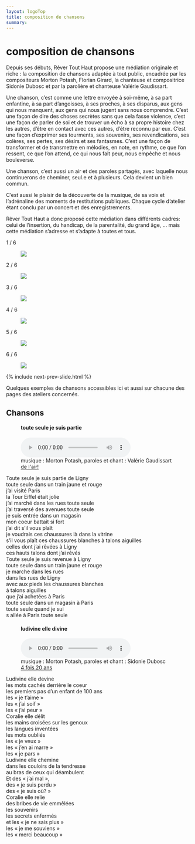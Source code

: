 ```yaml
---
layout: logoTop
title: composition de chansons
summary: 
---
```

<h1>composition de chansons</h1>
<main>
<p class="intro-text">Depuis ses débuts, Rêver Tout Haut propose une médiation originale et riche : la composition de chansons adaptée à tout public, encadrée par les compositeurs Morton Potash, Florian Girard, la chanteuse et compositrice Sidonie Dubosc et par la parolière et chanteuse Valérie Gaudissart.</p>

<p class="intro-text">Une chanson, c’est comme une lettre envoyée à soi-même, à sa part enfantine, à sa part d’angoisses, à ses proches, à ses disparus, aux gens qui nous manquent, aux gens qui nous jugent sans nous comprendre. C’est  une façon de dire des choses secrètes sans que cela fasse violence, c’est une façon de parler de soi et de trouver un écho à sa propre histoire chez les autres, d’être en contact avec ces autres, d’être reconnu par eux. C’est une façon d’exprimer ses tourments, ses souvenirs, ses revendications, ses colères, ses pertes, ses désirs et ses fantasmes. C’est une façon de transformer et de transmettre en mélodies, en note, en rythme, ce que l’on ressent, ce que l’on attend, ce qui nous fait peur, nous empêche et nous bouleverse. </p>
<p class="intro-text">Une chanson, c’est aussi un air et des paroles partagés, avec laquelle nous continuerons de cheminer, seul.e et à plusieurs. Cela devient un bien commun.</p>
<p class="intro-text">C’est aussi le plaisir de la découverte de la musique, de sa voix et l’adrénaline des moments de restitutions publiques. Chaque cycle d’atelier étant conclu par un concert et des enregistrements.</p>

<p class="intro-text">Rêver Tout Haut a donc proposé cette médiation dans différents cadres: celui de l’insertion, du handicap, de la parentalité, du grand âge, ... mais cette médiation s’adresse et s’adapte à toutes et tous.</p>

<!-- Slideshow container -->
<div class="slideshow-container">

  <!-- Full-width images with number and caption text -->

  <div class="mySlides">
    <div class="numbertext">1 / 6</div>
    <figure>
      <img src="https://res.cloudinary.com/dnxcesebo/image/upload/q_auto,f_auto/v1632157919/partition-sur-genoux_rjzsbs.jpg">
      <figcaption class="figCapCenter"></figcaption>
    </figure>
  </div>

  <div class="mySlides">
    <div class="numbertext">2 / 6</div>
    <figure>
      <img src="https://res.cloudinary.com/dnxcesebo/image/upload/q_auto,f_auto/v1632157915/sid-uku-white-hair_gqphyv.jpg">
      <figcaption class="figCapCenter"></figcaption>
    </figure>
  </div>

  <div class="mySlides">
    <div class="numbertext">3 / 6</div>
    <figure>
      <img src="https://res.cloudinary.com/dnxcesebo/image/upload/q_auto,f_auto/v1632157911/morton_christelle_raqzev.jpg">
      <figcaption class="figCapCenter"></figcaption>
    </figure>
  </div>

  <div class="mySlides">
    <div class="numbertext">4 / 6</div>
    <figure>
      <img src="https://res.cloudinary.com/dnxcesebo/image/upload/q_auto,f_auto/v1632157919/morton-piano-ipad_groupe-au-loin_xruixe.jpg">
      <figcaption class="figCapCenter"></figcaption>
    </figure>
  </div>

  <div class="mySlides">
    <div class="numbertext">5 / 6</div>
    <figure>
      <img src="https://res.cloudinary.com/dnxcesebo/image/upload/q_auto,f_auto/v1632157920/isis_sylvie_v_m-outside_fbwkmx.jpg">
      <figcaption class="figCapCenter"></figcaption>
    </figure>
  </div>

  <div class="mySlides">
    <div class="numbertext">6 / 6</div>
    <figure>
      <img src="https://res.cloudinary.com/dnxcesebo/image/upload/q_auto,f_auto/v1632157922/magali_val_morton_restitution_fleixi.jpg">
      <figcaption class="figCapCenter"></figcaption>
    </figure>
  </div>

  
 {% include next-prev-slide.html %}

</div>
<script type="text/javascript" src="/js/slideshow.js"></script>


<p class="intro-text">Quelques exemples de chansons accessibles ici et aussi sur chacune des pages des ateliers concernés.</p>
</main>
<h2>Chansons</h2>
<figure>
    <h4 class="song-title">toute seule je suis partie</h4>
    <audio
        controls
        src="/media/toute-seule-je-suis-partie.mp3">
            Your browser does not support the
            <code>audio</code> element.
    </audio>
    <figcaption class="figCapCenter">musique&nbsp;: Morton Potash, paroles et chant&nbsp;: Valérie Gaudissart<br><a href="http://www.revertouthaut.fr/de-l-air">de l'air!</a></figcaption>
</figure>
<p class="quote">
Toute seule je suis partie de Ligny <br>
toute seule dans un train jaune et rouge <br>
j’ai visité Paris <br>
la Tour Eiffel était jolie <br>
j’ai marché dans les rues toute seule <br>
j’ai traversé des avenues toute seule <br>
je suis entrée dans un magasin <br>
mon coeur battait si fort <br>
j’ai dit s’il vous plaît <br>
je voudrais ces chaussures là dans la vitrine <br>
s’il vous plaît ces chaussures blanches à talons aiguilles <br>
celles dont j’ai rêvées à Ligny <br>
ces hauts talons dont j’ai rêvés <br>
Toute seule je suis revenue à Ligny <br>
toute seule dans un train jaune et rouge <br>
je marche dans les rues <br>
dans les rues de Ligny <br>
avec aux pieds les chaussures blanches <br>
à talons aiguilles <br>
que j’ai achetées à Paris <br>
toute seule dans un magasin à Paris <br>
toute seule quand je sui<br>s allée à Paris 
toute seule 
</p>

<figure>
    <h4 class="song-title">ludivine elle divine</h4>
<audio
        controls
        src="https://rth8.b-cdn.net/Ludivine%20et%20Coralie.mp3">
            Your browser does not support the
            <code>audio</code> element.
    </audio>
        <figcaption class="figCapCenter">musique&nbsp;: Morton Potash, paroles et chant&nbsp;: Sidonie Dubosc<br><a href="http://www.revertouthaut.fr/4-fois-20-ans">4 fois 20 ans</a></figcaption>
</figure>
<p class="quote">
Ludivine elle devine<br>
les mots cachés derrière le coeur <br>
les premiers pas d’un enfant de 100 ans <br>
les «&nbsp;je t’aime&nbsp;» <br>
les «&nbsp;j’ai soif&nbsp;» <br>
les «&nbsp;j’ai peur&nbsp;» <br>
Coralie elle délit <br>
les mains croisées sur les genoux <br>
les langues inventées <br>
les mots oubliés <br>
les «&nbsp;je veux&nbsp;» <br>
les «&nbsp;j’en ai marre&nbsp;» <br>
les «&nbsp;je pars&nbsp;» <br>
Ludivine elle chemine <br>
dans les couloirs de la tendresse <br>
au bras de ceux qui déambulent <br>
Et des «&nbsp;j’ai mal&nbsp;», <br>
des «&nbsp;je suis perdu&nbsp;» <br>
des «&nbsp;je suis où?&nbsp;» <br>
Coralie elle relie <br>
des bribes de vie emmêlées <br>
les souvenirs <br>
les secrets enfermés <br>
et les «&nbsp;je ne sais plus&nbsp;» <br>
les «&nbsp;je me souviens&nbsp;» <br>
les «&nbsp;merci beaucoup&nbsp;» 
</p>